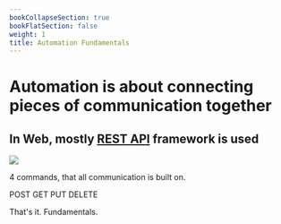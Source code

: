 ```yaml
---
bookCollapseSection: true
bookFlatSection: false
weight: 1
title: Automation Fundamentals
---
```


# Automation is about connecting pieces of communication together

## In Web, mostly [REST API](https://www.edureka.co/blog/what-is-rest-api/ "REST API") framework is used

![](../crud-rest.png)

4 commands, that all communication is built on.

POST
GET
PUT
DELETE

That's it. Fundamentals.